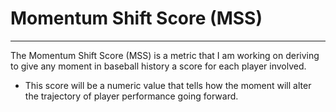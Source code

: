 # Momentum Shift Score (MSS)
--------------------------------
The Momentum Shift Score (MSS) is a metric that I am working on deriving to give any moment in baseball history a score for each player involved. 
- This score will be a numeric value that tells how the moment will alter the trajectory of player performance going forward. 
